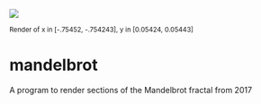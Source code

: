 ![](example.gif)

<sub>Render of x in [-.75452, -.754243], y in [0.05424, 0.05443]</sub>

# mandelbrot
A program to render sections of the Mandelbrot fractal from 2017
